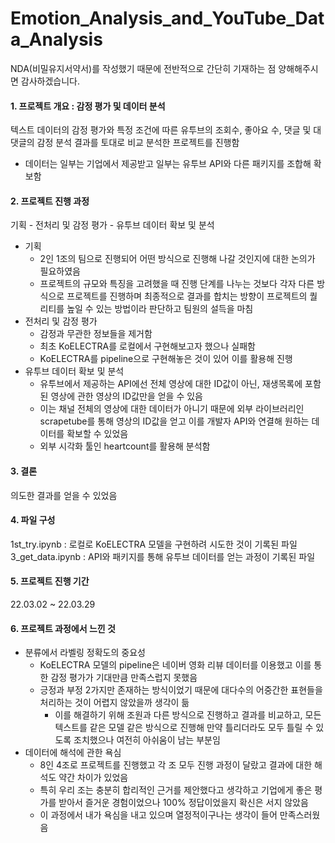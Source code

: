 # Emotion_Analysis_and_YouTube_Data_Analysis
NDA(비밀유지서약서)를 작성했기 때문에 전반적으로 간단히 기재하는 점 양해해주시면 감사하겠습니다.  
#### 1. 프로젝트 개요 : 감정 평가 및 데이터 분석
텍스트 데이터의 감정 평가와 특정 조건에 따른 유투브의 조회수, 좋아요 수, 댓글 및 대댓글의 감정 분석 결과를 토대로 비교 분석한 프로젝트를 진행함
- 데이터는 일부는 기업에서 제공받고 일부는 유투브 API와 다른 패키지를 조합해 확보함

#### 2. 프로젝트 진행 과정
기획 - 전처리 및 감정 평가 - 유투브 데이터 확보 및 분석
- 기획
  - 2인 1조의 팀으로 진행되어 어떤 방식으로 진행해 나갈 것인지에 대한 논의가 필요하였음
  - 프로젝트의 규모와 특징을 고려했을 때 진행 단계를 나누는 것보다 각자 다른 방식으로 프로젝트를 진행하며 최종적으로 결과를 합치는 방향이 프로젝트의 퀄리티를 높일 수 있는 방법이라 판단하고 팀원의 설득을 마침
- 전처리 및 감정 평가
  - 감정과 무관한 정보들을 제거함
  - 최초 KoELECTRA를 로컬에서 구현해보고자 했으나 실패함
  - KoELECTRA를 pipeline으로 구현해놓은 것이 있어 이를 활용해 진행
- 유투브 데이터 확보 및 분석
  - 유투브에서 제공하는 API에선 전체 영상에 대한 ID값이 아닌, 재생목록에 포함된 영상에 관한 영상의 ID값만을 얻을 수 있음
  - 이는 채널 전체의 영상에 대한 데이터가 아니기 때문에 외부 라이브러리인 scrapetube를 통해 영상의 ID값을 얻고 이를 개발자 API와 연결해 원하는 데이터를 확보할 수 있었음
  - 외부 시각화 툴인 heartcount를 활용해 분석함

#### 3. 결론
의도한 결과를 얻을 수 있었음

#### 4. 파일 구성
1st_try.ipynb : 로컬로 KoELECTRA 모델을 구현하려 시도한 것이 기록된 파일  
3_get_data.ipynb : API와 패키지를 통해 유투브 데이터를 얻는 과정이 기록된 파일

#### 5. 프로젝트 진행 기간
22.03.02 ~ 22.03.29

#### 6. 프로젝트 과정에서 느낀 것
- 분류에서 라벨링 정확도의 중요성
    - KoELECTRA 모델의 pipeline은 네이버 영화 리뷰 데이터를 이용했고 이를 통한 감정 평가가 기대만큼 만족스럽지 못했음
    - 긍정과 부정 2가지만 존재하는 방식이었기 때문에 대다수의 어중간한 표현들을 처리하는 것이 어렵지 않았을까 생각이 듦
      - 이를 해결하기 위해 조원과 다른 방식으로 진행하고 결과를 비교하고, 모든 텍스트를 같은 모델 같은 방식으로 진행해 만약 틀리더라도 모두 틀릴 수 있도록 조치했으나 여전히 아쉬움이 남는 부분임
- 데이터에 해석에 관한 욕심
  - 8인 4조로 프로젝트를 진행했고 각 조 모두 진행 과정이 달랐고 결과에 대한 해석도 약간 차이가 있었음
  - 특히 우리 조는 충분히 합리적인 근거를 제안했다고 생각하고 기업에게 좋은 평가를 받아서 즐거운 경험이었으나 100% 정답이었을지 확신은 서지 않았음
  - 이 과정에서 내가 욕심을 내고 있으며 열정적이구나는 생각이 들어 만족스러웠음
